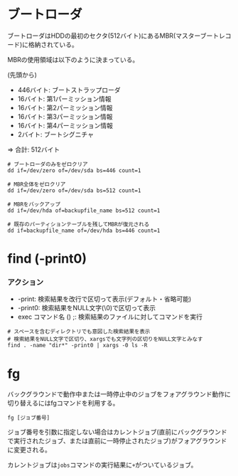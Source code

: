 # ブートローダ

ブートローダはHDDの最初のセクタ(512バイト)にあるMBR(マスターブートレコード)に格納されている。

MBRの使用領域は以下のように決まっている。

(先頭から)

- 446バイト: ブートストラップローダ
- 16バイト: 第1パーミッション情報
- 16バイト: 第2パーミッション情報
- 16バイト: 第3パーミッション情報
- 16バイト: 第4パーミッション情報
- 2バイト: ブートシグニチャ

=> 合計: 512バイト

```
# ブートローダのみをゼロクリア
dd if=/dev/zero of=/dev/sda bs=446 count=1

# MBR全体をゼロクリア
dd if=/dev/zero of=/dev/sda bs=512 count=1

# MBRをバックアップ
dd if=/dev/hda of=backupfile_name bs=512 count=1

# 既存のパーティションテーブルを残してMBRが復元される
dd if=backupfile_name of=/dev/hda bs=446 count=1
```

# find (-print0)

### アクション

- -print: 検索結果を改行で区切って表示(デフォルト・省略可能)
- -print0: 検索結果をNULL文字(\0)で区切って表示
- exec コマンド名 () \;: 検索結果のファイルに対してコマンドを実行

```
# スペースを含むディレクトリでも意図した検索結果を表示
# 検索結果をNULL文字で区切り、xargsでも文字列の区切りをNULL文字とみなす
find . -name "dir*" -print0 | xargs -0 ls -R
```

# fg

バックグラウンドで動作中または一時停止中のジョブをフォアグラウンド動作に切り替えるにはfgコマンドを利用する。

```
fg [ジョブ番号]
```

ジョブ番号を引数に指定しない場合はカレントジョブ(直前にバックグラウンドで実行されたジョブ、または直前に一時停止されたジョブ)がフォアグラウンドに変更される。

カレントジョブは`jobs`コマンドの実行結果に`+`がついているジョブ。

